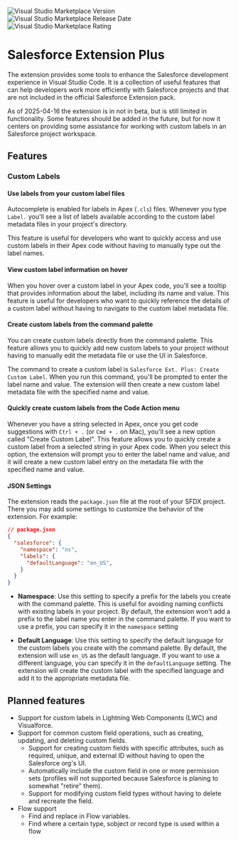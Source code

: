 ![Visual Studio Marketplace Version](https://img.shields.io/visual-studio-marketplace/v/wisefox.sf-ext-plus?link=https%3A%2F%2Fmarketplace.visualstudio.com%2Fitems%3FitemName%3Dwisefox.sf-ext-plus) ![Visual Studio Marketplace Release Date](https://img.shields.io/visual-studio-marketplace/release-date/wisefox.sf-ext-plus?link=https%3A%2F%2Fmarketplace.visualstudio.com%2Fitems%3FitemName%3Dwisefox.sf-ext-plus) ![Visual Studio Marketplace Rating](https://img.shields.io/visual-studio-marketplace/stars/wisefox.sf-ext-plus?link=https%3A%2F%2Fmarketplace.visualstudio.com%2Fitems%3FitemName%3Dwisefox.sf-ext-plus)

# Salesforce Extension Plus

The extension provides some tools to enhance the Salesforce development experience in Visual Studio Code. It is a collection of useful features that can help developers work more efficiently with Salesforce projects and that are not included in the official Salesforce Extension pack.

As of 2025-04-16 the extension is in not in beta, but is still limited in functionality. Some features should be added in the future, but for now it centers on providing some assistance for working with custom labels in an Salesforce project workspace.

## Features

### Custom Labels

#### Use labels from your custom label files

Autocomplete is enabled for labels in Apex (`.cls`) files. Whenever you type `Label.` you'll see a list of labels available according to the custom label metadata files in your project's directory.

This feature is useful for developers who want to quickly access and use custom labels in their Apex code without having to manually type out the label names.

#### View custom label information on hover

When you hover over a custom label in your Apex code, you'll see a tooltip that provides information about the label, including its name and value. This feature is useful for developers who want to quickly reference the details of a custom label without having to navigate to the custom label metadata file.

#### Create custom labels from the command palette

You can create custom labels directly from the command palette. This feature allows you to quickly add new custom labels to your project without having to manually edit the metadata file or use the UI in Salesforce.

The command to create a custom label is `Salesforce Ext. Plus: Create Custom Label`. When you run this command, you'll be prompted to enter the label name and value. The extension will then create a new custom label metadata file with the specified name and value.

#### Quickly create custom labels from the Code Action menu

Whenever you have a string selected in Apex, once you get code suggestions with `Ctrl + .` (or `Cmd + .` on Mac), you'll see a new option called "Create Custom Label". This feature allows you to quickly create a custom label from a selected string in your Apex code. When you select this option, the extension will prompt you to enter the label name and value, and it will create a new custom label entry on the metadata file with the specified name and value.

#### JSON Settings

The extension reads the `package.json` file at the root of your SFDX project. There you may add some settings to customize the behavior of the extension. For example:

```json
// package.json
{
  "salesforce": {
    "namespace": "ns",
    "labels": {
      "defaultLanguage": "en_US",
    }
  }
}
```

* **Namespace**: Use this setting to specify a prefix for the labels you create with the command palette. This is useful for avoiding naming conflicts with existing labels in your project. By default, the extension won't add a prefix to the label name you enter in the command palette. If you want to use a prefix, you can specify it in the `namespace` setting

* **Default Language**: Use this setting to specify the default language for the custom labels you create with the command palette. By default, the extension will use `en_US` as the default language. If you want to use a different language, you can specify it in the `defaultLanguage` setting. The extension will create the custom label with the specified language and add it to the appropriate metadata file.

## Planned features

- Support for custom labels in Lightning Web Components (LWC) and Visualforce.
- Support for common custom field operations, such as creating, updating, and deleting custom fields.
  - Support for creating custom fields with specific attributes, such as required, unique, and external ID without having to open the Salesforce org's UI.
  - Automatically include the custom field in one or more permission sets (profiles will not supported because Salesforce is planing to somewhat "retire" them).
  - Support for modifying custom field types without having to delete and recreate the field.
- Flow support
  - Find and replace in Flow variables.
  - Find where a certain type, sobject or record type is used within a flow
